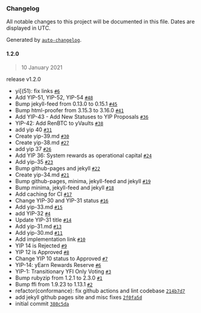 ### Changelog

All notable changes to this project will be documented in this file. Dates are displayed in UTC.

Generated by [`auto-changelog`](https://github.com/CookPete/auto-changelog).

#### 1.2.0

> 10 January 2021

release v1.2.0

- yi[(51): fix links [`#6`](https://github.com/sambacha/YIPS/pull/6)
- Add YIP-51, YIP-52, YIP-54 [`#48`](https://github.com/sambacha/YIPS/pull/48)
- Bump jekyll-feed from 0.13.0 to 0.15.1 [`#45`](https://github.com/sambacha/YIPS/pull/45)
- Bump html-proofer from 3.15.3 to 3.16.0 [`#41`](https://github.com/sambacha/YIPS/pull/41)
- Add YIP-43 - Add New Statuses to YIP Proposals  [`#36`](https://github.com/sambacha/YIPS/pull/36)
- YIP-42: Add RenBTC to yVaults [`#38`](https://github.com/sambacha/YIPS/pull/38)
- add yip 40 [`#31`](https://github.com/sambacha/YIPS/pull/31)
- Create yip-39.md [`#30`](https://github.com/sambacha/YIPS/pull/30)
- Create yip-38.md [`#27`](https://github.com/sambacha/YIPS/pull/27)
- add yip 37 [`#26`](https://github.com/sambacha/YIPS/pull/26)
- Add YIP 36: System rewards as operational capital [`#24`](https://github.com/sambacha/YIPS/pull/24)
- Add yip-35 [`#23`](https://github.com/sambacha/YIPS/pull/23)
- Bump github-pages and jekyll [`#22`](https://github.com/sambacha/YIPS/pull/22)
- Create yip-34.md [`#21`](https://github.com/sambacha/YIPS/pull/21)
- Bump github-pages, minima, jekyll-feed and jekyll [`#19`](https://github.com/sambacha/YIPS/pull/19)
- Bump minima, jekyll-feed and jekyll [`#18`](https://github.com/sambacha/YIPS/pull/18)
- Add caching for CI [`#17`](https://github.com/sambacha/YIPS/pull/17)
- Change YIP-30 and YIP-31 status [`#16`](https://github.com/sambacha/YIPS/pull/16)
- Add yip-33.md [`#15`](https://github.com/sambacha/YIPS/pull/15)
- add YIP-32 [`#4`](https://github.com/sambacha/YIPS/pull/4)
- Update YIP-31 title [`#14`](https://github.com/sambacha/YIPS/pull/14)
- Add yip-31.md [`#13`](https://github.com/sambacha/YIPS/pull/13)
- Add yip-30.md [`#11`](https://github.com/sambacha/YIPS/pull/11)
- Add implementation link [`#10`](https://github.com/sambacha/YIPS/pull/10)
- YIP 14 is Rejected [`#9`](https://github.com/sambacha/YIPS/pull/9)
- YIP 12 is Approved [`#8`](https://github.com/sambacha/YIPS/pull/8)
- Change YIP 10 status to Approved [`#7`](https://github.com/sambacha/YIPS/pull/7)
- YIP-14: yEarn Rewards Reserve [`#6`](https://github.com/sambacha/YIPS/pull/6)
- YIP-1: Transitionary YFI Only Voting [`#3`](https://github.com/sambacha/YIPS/pull/3)
- Bump rubyzip from 1.2.1 to 2.3.0 [`#1`](https://github.com/sambacha/YIPS/pull/1)
- Bump ffi from 1.9.23 to 1.13.1 [`#2`](https://github.com/sambacha/YIPS/pull/2)
- refactor(conformance): fix github actions and lint codebase [`214b7d7`](https://github.com/sambacha/YIPS/commit/214b7d7555b1888efa2e95a9f8e70ee7c48d8a5b)
- add jekyll github pages site and misc fixes [`2f0fa5d`](https://github.com/sambacha/YIPS/commit/2f0fa5d7279d3f297534082f0dc9c1e99108b7db)
- initial commit [`380c5da`](https://github.com/sambacha/YIPS/commit/380c5daf5774019b839e482f8ea4a6ea5a314d1a)
